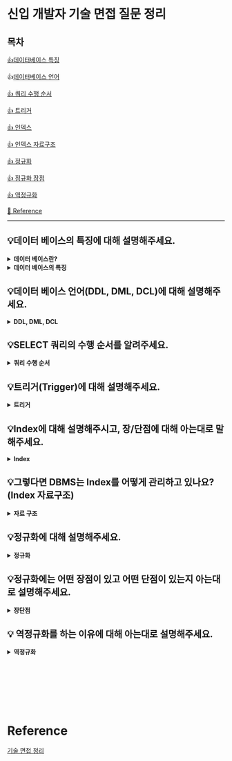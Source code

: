 # 신입 개발자 기술 면접 질문 정리

## 목차

[👍데이터베이스 특징](#💡-데이터-베이스의-특징에-대해-설명해주세요)

👍[데이터베이스 언어](#💡데이터-베이스-언어ddl-dml-dcl에-대해-설명해주세요)

[👍 쿼리 수행 순서](#💡select-쿼리의-수행-순서를-알려주세요)

[👍 트리거](#💡트리거trigger에-대해-설명해주세요)

[👍 인덱스](#💡index에-대해-설명해주시고-장단점에-대해-아는대로-말해주세요)

[👍 인덱스 자료구조](#💡그렇다면-dbms는-index를-어떻게-관리하고-있나요-index-자료구조)

[👍 정규화](#💡정규화에-대해-설명해주세요)

[👍 정규화 장점](#💡정규화에는-어떤-장점이-있고-어떤-단점이-있는지-아는대로-설명해주세요)

[👍 역정규화](#💡-역정규화를-하는-이유에-대해-아는대로-설명해주세요)

[📰 Reference](#reference)

---

## 💡데이터 베이스의 특징에 대해 설명해주세요.

<details>
  <summary><b>데이터 베이스란?</b></summary>
  <div markdown="1">

사용자가 `공유` 가능하도록 `통합`해서 `저장`해 `운영`하는 데이터 집합
  </div>
</details>


<details>
  <summary><b>데이터 베이스의 특징</b></summary>
  <div markdown="1">

### 실시간 접근성(Real-Time Accessibility)
비정형적인 질의(조회)에 대하여 실시간 처리에 의한 응답이 가능해야 함

### 지속적인 변화(Continuous Evloution) 
새로운 데이터의 삽입(Insert), 삭제(Delete), 갱신(Update)으로 항상 최신의 데이터를 유지해야 함

### 동시 공유(Concurrent Sharing) 
데이터베이스는 서로 다른 목적을 가진 여러 응용자들을 위한 것이므로 다수의 사용자가 동시에 같은 내용의 데이터를 이용해야 함

### 내용 기반 참조(Content Reference)
사용자가 데이터를 요구할 때, 데이터의 주소, 위치가 아닌  데이터 내용으로 찾아야 함


<br>

참고자료: [데이터베이스](https://ko.wikipedia.org/wiki/%EB%8D%B0%EC%9D%B4%ED%84%B0%EB%B2%A0%EC%9D%B4%EC%8A%A4)
  </div>
</details>



## 💡데이터 베이스 언어(DDL, DML, DCL)에 대해 설명해주세요.

<details>
  <summary><b>DDL, DML, DCL</b></summary>
  <div markdown="1">

### DDL (정의어 : Data Definition Language)
데이터베이스의 구조를 정의

- alter : 테이블 수정
- create : 테이블 생성
- drop : 테이블 삭제
- truncate: 테이블 초기화


### DML (조작어 : Data Manipulation Language) 
데이터베이스를 조작

- select : 데이터 조회
- insert : 데이터 삽입
- update : 데이터 수정
- delete : 데이터 삭제

### DCL (제어어 : Data Control Language) 
데이터베이스 접근, 권한 부여

- grant : 수행 권한 부여 
- revoke : 수행 권한 회수
- commit : 작업 확정
- rollback : 작업 취소, 복구

<details>
<summary>commit과 rollback의 차이가 뭐죠?</summary>
<div>

### Commit
모든 작업을 정상적으로 처리하겠다고 확정하는 명령어

- 변경된 내용을 모두 영구 저장
- 하나의 트랜잭션 과정을 종료

![Alt text](https://wikidocs.net/images/page/4096/1.PNG)


### Rollback
작업 중 문제가 발생했을 때, 트랜잭션 처리 과정에서 발생한 변경 사항을 취소하고 트랜잭션을 종료

- 하나의 묶음 처리가 시작되기 이전 상태로 되돌림

![text](https://wikidocs.net/images/page/4096/2.PNG)

참고 자료: [commit과 rollback 차이(oracle)](https://wikidocs.net/4096)
</div>
<details>
  </div>
</details>

## 💡SELECT 쿼리의 수행 순서를 알려주세요.

<details>
  <summary><b>쿼리 수행 순서</b></summary>
  <div markdown="1">

실행 순서를 모르면, 쿼리를 제대로 작성하기 어려움

![ㅇ](https://i.imgur.com/MtBZDYV.png)


### FROM, ON, JOIN > WHERE, GROUP BY, HAVING > SELECT > DISTINCT > ORDER BY > LIMIT

### 1. FROM
가장 첫 번째로 FROM 절이 실행. 여기서 조회 테이블을 확인하고 테이블의 모든 데이터를 가지고 옴

### 2. ON
조인 조건을 확인

### 3. JOIN
조인 조건에 맞는 테이블과 테이블을 조인(병합)

### 4. WHERE
FROM 절에서 가지고온 데이터 중에서 조건에 일치하는 데이터만 가져옴

### 5. GROUP BY
WHERE 절에서 추려낸 데이터를 가지고 선택한 칼럼으로 그룹화

### 6. HAVING
GROUP BY 절로 그룹화 된 이후에 WHERE 절 처럼 조건에 일치하는 데이터만 가져옴

### 7. SELECT
최종적으로 추려낸 데이터 중에서 어떤 칼럼들을 출력할 것인지 선택
- 만약 distinct가 있다면, select 후 distinct 실행

### 8. ORDER BY
데이터의 순서를 정렬

<br>

참고 자료: [쿼리 순서 ](https://mellowresearch.com/Computer+Science/%EB%8D%B0%EC%9D%B4%ED%84%B0%EB%B2%A0%EC%9D%B4%EC%8A%A4/SQL+SELECT+%EB%AC%B8+%EC%8B%A4%ED%96%89%EC%88%9C%EC%84%9C+%EC%A0%95%EB%A6%AC)
  </div>
</details>

##  💡트리거(Trigger)에 대해 설명해주세요.

<details>
  <summary><b>트리거</b></summary>
  <div markdown="1">
테이블에 대한 이벤트가 발생했을 때(DML(insert, delete, update) 문이 수행), 데이터베이스에서 자동으로 동작하도록 작성된 프로그램

- 데이터의 상태의 관리를 자동화

<details>
  <summary><b>트리거 장점</b></summary>
  <div markdown="1">

- 데이터 무결성 강화 (참조 무결성)
- 업무 규칙의 설정
- 검사 기능의 확장
  </div>
</details>

참고자료 : [트리거](https://ko.wikipedia.org/wiki/%EB%8D%B0%EC%9D%B4%ED%84%B0%EB%B2%A0%EC%9D%B4%EC%8A%A4_%ED%8A%B8%EB%A6%AC%EA%B1%B0)


  </div>
</details>

## 💡Index에 대해 설명해주시고, 장/단점에 대해 아는대로 말해주세요.

<details>
  <summary><b>Index</b></summary>
  <div markdown="1">
Index란 테이블을 처음부터 끝까지 검색하는 방법인 FTS(Full Table Scan)과는 달리 인덱스를 검색하여 해당 자료의 테이블을 access 할 수 있는 방법

- 인덱스는 항상 정렬된 상태를 유지하기 때문에 원하는 값을 검색하는데 빠르지만, 새로운 값을 추가하거나 삭제, 수정하는 경우에는 쿼리문 실행 속도가 느려짐

- 즉, 인덱스는 데이터의 저장 성능을 희생하고 그대신 데이터의 검색 속도를 높이는 기능


  </div>
</details>

## 💡그렇다면 DBMS는 Index를 어떻게 관리하고 있나요? (Index 자료구조)


<details>
  <summary><b>자료 구조</b></summary>
  <div markdown="1">

  ### B+ Tree 인덱스 자료 구조
  - 자식 노드가 2개 이상인 B-Tree를 개선 시킨 자료 구조
  - BTree 리프노드들을 LinkedList로 연결해 순차 검색을 용이하게 함
  - 해시 테이블보다 나쁜 O(Log2N)의 시간 복잡도이지만, 일반적으로 사용

  ### 해시 테이블
  - 컬럼의 값으로 생성된 해시를 기반으로 인덱스 구현
  - 시간복잡도가 O(1)이라 검색이 매우 빠름
  - 부등호와 같은 연속적인 데이터를 위한 순차 검색이 불가능하기 때문에 범위 검색은 적합하지 않음
  - 주로 등가검색(특정 값에 대한 검색)에 사용

  ### R-tree 인덱스 자료구조
  - 공간적 데이터를 위해 설계된 인덱스
  - 다차원 객체를 저장하고 검색하는 데 사용
  - 보통 좌표, 거리, 지역의 윤곽선 등 저장해 해당 객체를 더빠르게 쿼리하는 목적으로 사용

  <details>
  <summary><b>R-tree</b></summary>
  <div markdown="1">

![rtree](https://upload.wikimedia.org/wikipedia/commons/thumb/5/57/RTree-Visualization-3D.svg/600px-RTree-Visualization-3D.svg.png)
  ### R 트리란?
  R-트리는 공간적 접근 방법 , 즉 지리적 좌표 , 직사각형 또는 다각형 과 같은 다차원 정보를 색인화하는 데 사용되는 트리 데이터 구조

  - 근처 개체를 그룹화하고 트리의 다음 상위 수준에서 최소 경계 사각형 으로 개체를 표시

  참고 자료: [r_tree](https://en.wikipedia.org/wiki/R-tree) , [설명 블로그](https://jwkim96.tistory.com/298)

  </div>
</details>


  </div>
</details>

## 💡정규화에 대해 설명해주세요.

<details>
  <summary><b>정규화</b></summary>
  <div markdown="1">
하나의 릴레이션에 하나의 의미만 존재하도록 릴레이션을 분해하는 과정
- 데이터의 일관성, 최소한의 데이터 중복, 최대한의 데이터 유연성을 위한 방법 

### 제 1 정규형
테이블의 컬럼이 원자 값(Atomic Value; 하나의 값)을 갖도록 분해

### 제 2 정규형
제1 정규형을 만족하고, 기본키가 아닌 속성이 기본키에 완전 함수 종속이도록 분해

### 제 3 정규형
제2 정규형을 만족하고, 이행적 함수 종속을 없애도록 분해

### BCNF 정규형
제3 정규형을 만족하고, 함수 종속성 X → Y가 성립할 때 모든 결정자 X가 후보키가 되도록 분해

  </div>
</details>

## 💡정규화에는 어떤 장점이 있고 어떤 단점이 있는지 아는대로 설명해주세요.

<details>
  <summary><b>장단점</b></summary>
  <div markdown="1">

### 장점
- 데이터베이스 변경 시 이상현상이 발생하는 문제점을 해결 가능
- 데이터베이스 구조 확장 시 정규화된 데이터베이스는 그 구조를 변경하지 않아도 되거나 일부만 변경 가능

### 단점
- 릴레이션의 분해로 인해 릴레이션 간의 연산(JOIN 연산)이 많아짐. 이로인해 질의에 대한 응답 시간이 느려질 수 있음
- 속도가 느려질 수도, 빨라질 수도 있음(데이터 용량의 최소화)

  </div>
</details>

## 💡 역정규화를 하는 이유에 대해 아는대로 설명해주세요.

<details>
  <summary><b>역정규화</b></summary>
  <div markdown="1">

1. 성능 향상
- 성능 문제가 있는(읽기작업이 많이 필요한) DB의 전반적인 성능을 향상시키기 위함

2. 이유
- 정규화로 인해 성능이 저하될 수 있기 때문
- 정규화를 거치면 릴레이션 간의 연산(JOIN 연산)이 많아짐
  </div>
</details>


<br> <br> <br> <br> <br> <br>

# Reference

[기술 면접 정리](https://dev-coco.tistory.com/158)